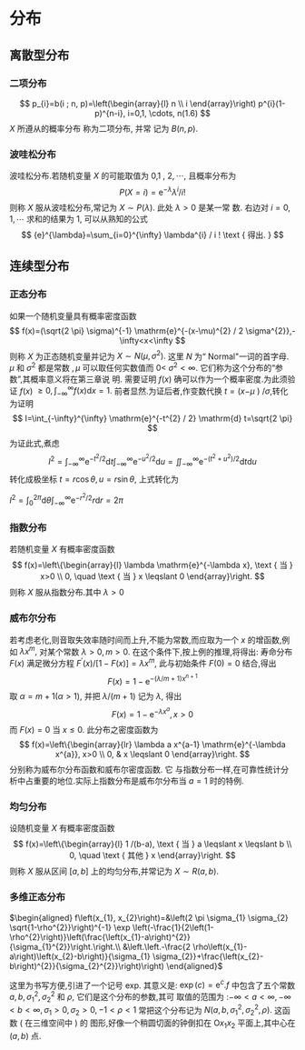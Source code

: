 # 分布

##  离散型分布

### 二项分布

$$
p_{i}=b(i ; n, p)=\left(\begin{array}{l}
n \\
i
\end{array}\right) p^{i}(1-p)^{n-i}, i=0,1, \cdots, n(1.6)
$$
$X$ 所遵从的概率分布 称为二项分布, 并常 记为 $B(n, p) .$ 

### 波哇松分布

波哇松分布.若随机变量 $X$ 的可能取值为 0,1 , $2, \cdots,$ 且概率分布为
$$
P(X=i)=\mathrm{e}^{-\lambda} \lambda^{i} / i !
$$
则称 $X$ 服从波哇松分布,常记为 $X \sim P(\lambda) .$ 此处 $\lambda>0$ 是某一常 数. 右边对 $i=0,1, \cdots$ 求和的结果为 $1,$ 可以从熟知的公式 
$$
{e}^{\lambda}=\sum_{i=0}^{\infty} \lambda^{i} / i ! \text { 得出. }
$$

## 连续型分布

### 正态分布

如果一个随机变量具有概率密度函数
$$
f(x)=(\sqrt{2 \pi} \sigma)^{-1} \mathrm{e}^{-(x-\mu)^{2} / 2 \sigma^{2}},-\infty<x<\infty
$$
则称 $X$ 为正态随机变量并记为 $X \sim N\left(\mu, \sigma^{2}\right) .$ 这里 $N$ 为“ Normal"一词的首字母. $\mu$ 和 $\sigma^{2}$ 都是常数 $, \mu$ 可以取任何实数值而 $0<$ $\sigma^{2}<\infty .$ 它们称为这个分布的“参数”,其概率意义将在第三章说 明.
需要证明 $f(x)$ 确可以作为一个概率密度.为此须验证 $f(x)$ $\geqslant 0, \int_{-\infty}^{\infty} f(x) \mathrm{d} x=1 .$ 前者显然.为证后者,作变数代换 $t=(x-$$\mu$ ) $/ \sigma$,转化为证明
$$
I=\int_{-\infty}^{\infty} \mathrm{e}^{-t^{2} / 2} \mathrm{d} t=\sqrt{2 \pi}
$$
为证此式,煮虑
$$
I^{2}=\int_{-\infty}^{\infty} \mathrm{e}^{-t^{2} / 2} \mathrm{d} t \int_{-\infty}^{\infty} \mathrm{e}^{-u^{2} / 2} \mathrm{d} u=\iint_{-\infty}^{\infty} \mathrm{e}^{-\left(t^{2}+u^{2}\right) / 2} \mathrm{d} t \mathrm{d} u
$$
转化成极坐标 $t=r \cos \theta, u=r \sin \theta,$ 上式转化为

$I^{2}=\int_{0}^{2 \pi} \mathrm{d} \theta \int_{-\infty}^{\infty} \mathrm{e}^{-r^{2} / 2} r \mathrm{d} r=2 \pi$

### 指数分布

若随机变量 $X$ 有概率密度函数
$$
f(x)=\left\{\begin{array}{l}
\lambda \mathrm{e}^{-\lambda x}, \text { 当 } x>0 \\
0, \quad \text { 当 } x \leqslant 0
\end{array}\right.
$$
则称 $X$ 服从指数分布.其中 $\lambda>0$ 

### 威布尔分布

若考虑老化,则音取失效率随时间而上升,不能为常数,而应取为一个 $x$ 的增函数,例如 $\lambda x^{m},$ 对某个常数 $\lambda>0, m>0 .$ 在这个条件下,按上例的推理,将得出: 寿命分布 $F(x)$ 满足微分方程 $F^{\prime}(x) /[1-F(x)]=\lambda x^{m},$ 此与初始条件 $F(0)=0$ 结合,得出
$$
F(x)=1-\mathrm{e}^{-(\lambda / m+1) x^{n+1}}
$$
取 $\alpha=m+1(\alpha>1),$ 并把 $\lambda /(m+1)$ 记为 $\lambda,$ 得出
$$
F(x)=1-\mathrm{e}^{-\lambda x^{a}}, x>0
$$
而 $F(x)=0$ 当 $x \leqslant 0 .$ 此分布之密度函数为
$$
f(x)=\left\{\begin{array}{lr}
\lambda a x^{a-1} \mathrm{e}^{-\lambda x^{a}}, x>0 \\
0, & x \leqslant 0
\end{array}\right.
$$
分别称为威布尔分布函数和威布尔密度函数. 它 与指数分布一样,在可靠性统计分析中占重要的地位.实际上指数分布是威布尔分布当 $a=1$ 时的特例.

### 均匀分布

设随机变量 $X$ 有概率密度函数
$$
f(x)=\left\{\begin{array}{l}
1 /(b-a), \text { 当 } a \leqslant x \leqslant b \\
0, \quad \text { 其他 } x
\end{array}\right.
$$
则称 $X$ 服从区间 $[a, b]$ 上的均匀分布,并常记为 $X \sim R(a, b) .$ 

### 多维正态分布

$\begin{aligned} f\left(x_{1}, x_{2}\right)=&\left(2 \pi \sigma_{1} \sigma_{2} \sqrt{1-\rho^{2}}\right)^{-1} \exp \left(-\frac{1}{2\left(1-\rho^{2}\right)}\left(\frac{\left(x_{1}-a\right)^{2}}{\sigma_{1}^{2}}\right.\right.\\ &\left.\left.-\frac{2 \rho\left(x_{1}-a\right)\left(x_{2}-b\right)}{\sigma_{1} \sigma_{2}}+\frac{\left(x_{2}-b\right)^{2}}{\sigma_{2}^{2}}\right)\right) \end{aligned}$

这里为书写方便,引进了一个记号 exp. 其意义是: $\exp (c)=\mathrm{e}^{c} . f$ 中包含了五个常数 $a, b, \sigma_{1}^{2}, \sigma_{2}^{2}$ 和 $\rho,$ 它们是这个分布的参数,其可 取值的范围为 :$-\infty<a<\infty,-\infty<b<\infty, \sigma_{1}>0, \sigma_{2}>0,-1<\rho<1$
常把这个分布记为 $N\left(a, b, \sigma_{1}^{2}, \sigma_{2}^{2}, \rho\right) .$ 这函数 $($ 在三维空间中 $)$ 的 图形,好像一个稍圆切面的钟倒扣在 $\mathrm{O} x_{1} x_{2}$ 平面上,其中心在 $(a, b)$ 点.

